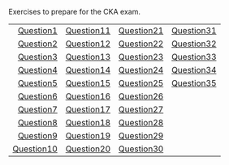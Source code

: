 Exercises to prepare for the CKA exam.

|            |            |            |            |
|-----------:|-----------:|-----------:|-----------:|
| [Question1](question1/question1.md)| [Question11](question11/question11.md)| [Question21](question21/question21.md)| [Question31](question31/question31.md) |
| [Question2](question2/question2.md)| [Question12](question12/question12.md)| [Question22](question22/question22.md)| [Question32](question32/question32.md) |
| [Question3](question3/question3.md)| [Question13](question13/question13.md)| [Question23](question23/question23.md)| [Question33](question33/question33.md) |
| [Question4](question4/question4.md)| [Question14](question14/question14.md)| [Question24](question24/question24.md)| [Question34](question34/question34.md) |
| [Question5](question5/question5.md)| [Question15](question15/question15.md)| [Question25](question25/question25.md)| [Question35](question35/question35.md) |        |
| [Question6](question6/question6.md)| [Question16](question16/question16.md)| [Question26](question26/question26.md)|            |
| [Question7](question7/question7.md)| [Question17](question17/question17.md)| [Question27](question27/question27.md)|            |
| [Question8](question8/question8.md)| [Question18](question18/question18.md)| [Question28](question28/question28.md)|            |
| [Question9](question9/question9.md)| [Question19](question19/question19.md)| [Question29](question29/question29.md)|            |
| [Question10](question10/question10.md)|[Question20](question20/question20.md)| [Question30](question30/question30.md)|          |